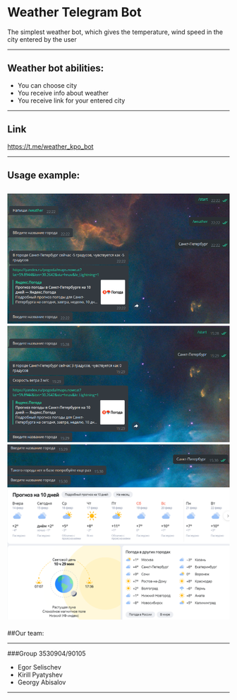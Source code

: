 # Weather Telegram Bot
The simplest weather bot, which gives the temperature, wind speed in the city entered by the user

------------------------------
## Weather bot abilities:
- You can choose city 
- You receive info about weather
- You receive link for your entered city

------------------------------
## Link
https://t.me/weather_kpo_bot

------------------------------
## Usage example:
![img.png](img.png)
![img_1.png](img_1.png)
![img_2.png](img_2.png)
![img_3.png](img_3.png)
------------------------------
##Our team:

------------------------------
###Group 3530904/90105
- Egor Selischev
- Kirill Pyatyshev
- Georgy Abisalov
------------------------------